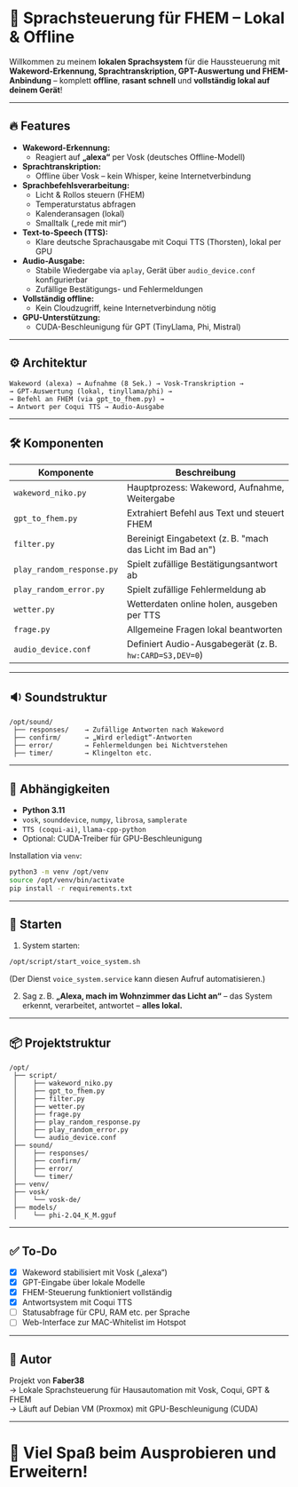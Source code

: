 
# 📢 Sprachsteuerung für FHEM – Lokal & Offline

Willkommen zu meinem **lokalen Sprachsystem** für die Haussteuerung mit **Wakeword-Erkennung, Sprachtranskription, GPT-Auswertung und FHEM-Anbindung** – komplett **offline**, **rasant schnell** und **vollständig lokal auf deinem Gerät**!

---

## 🔥 Features

- **Wakeword-Erkennung:**  
  - Reagiert auf **„alexa“** per Vosk (deutsches Offline-Modell)
- **Sprachtranskription:**  
  - Offline über Vosk – kein Whisper, keine Internetverbindung
- **Sprachbefehlsverarbeitung:**  
  - Licht & Rollos steuern (FHEM)
  - Temperaturstatus abfragen
  - Kalenderansagen (lokal)
  - Smalltalk („rede mit mir“)
- **Text-to-Speech (TTS):**  
  - Klare deutsche Sprachausgabe mit Coqui TTS (Thorsten), lokal per GPU
- **Audio-Ausgabe:**  
  - Stabile Wiedergabe via `aplay`, Gerät über `audio_device.conf` konfigurierbar
  - Zufällige Bestätigungs- und Fehlermeldungen
- **Vollständig offline:**  
  - Kein Cloudzugriff, keine Internetverbindung nötig
- **GPU-Unterstützung:**  
  - CUDA-Beschleunigung für GPT (TinyLlama, Phi, Mistral)

---

## ⚙️ Architektur

```text
Wakeword (alexa) → Aufnahme (8 Sek.) → Vosk-Transkription → 
→ GPT-Auswertung (lokal, tinyllama/phi) → 
→ Befehl an FHEM (via gpt_to_fhem.py) → 
→ Antwort per Coqui TTS → Audio-Ausgabe
```

---

## 🛠️ Komponenten

| Komponente              | Beschreibung |
|-------------------------|--------------|
| `wakeword_niko.py`      | Hauptprozess: Wakeword, Aufnahme, Weitergabe |
| `gpt_to_fhem.py`        | Extrahiert Befehl aus Text und steuert FHEM |
| `filter.py`             | Bereinigt Eingabetext (z. B. "mach das Licht im Bad an") |
| `play_random_response.py` | Spielt zufällige Bestätigungsantwort ab |
| `play_random_error.py`    | Spielt zufällige Fehlermeldung ab |
| `wetter.py`             | Wetterdaten online holen, ausgeben per TTS |
| `frage.py`              | Allgemeine Fragen lokal beantworten |
| `audio_device.conf`     | Definiert Audio-Ausgabegerät (z. B. `hw:CARD=S3,DEV=0`) |

---

## 🔉 Soundstruktur

```text
/opt/sound/
 ├── responses/    → Zufällige Antworten nach Wakeword
 ├── confirm/      → „Wird erledigt“-Antworten
 ├── error/        → Fehlermeldungen bei Nichtverstehen
 ├── timer/        → Klingelton etc.
```

---

## 🧰 Abhängigkeiten

- **Python 3.11**
- `vosk`, `sounddevice`, `numpy`, `librosa`, `samplerate`
- `TTS (coqui-ai)`, `llama-cpp-python`
- Optional: CUDA-Treiber für GPU-Beschleunigung

Installation via `venv`:

```bash
python3 -m venv /opt/venv
source /opt/venv/bin/activate
pip install -r requirements.txt
```

---

## 🏁 Starten

1. System starten:

```bash
/opt/script/start_voice_system.sh
```

(Der Dienst `voice_system.service` kann diesen Aufruf automatisieren.)

2. Sag z. B. **„Alexa, mach im Wohnzimmer das Licht an“** – das System erkennt, verarbeitet, antwortet – **alles lokal.**

---

## 📦 Projektstruktur

```text
/opt/
 ├── script/
 │    ├── wakeword_niko.py
 │    ├── gpt_to_fhem.py
 │    ├── filter.py
 │    ├── wetter.py
 │    ├── frage.py
 │    ├── play_random_response.py
 │    ├── play_random_error.py
 │    └── audio_device.conf
 ├── sound/
 │    ├── responses/
 │    ├── confirm/
 │    ├── error/
 │    └── timer/
 ├── venv/
 ├── vosk/
 │    └── vosk-de/
 ├── models/
 │    └── phi-2.Q4_K_M.gguf
```

---

## ✅ To-Do

- [x] Wakeword stabilisiert mit Vosk („alexa“)
- [x] GPT-Eingabe über lokale Modelle
- [x] FHEM-Steuerung funktioniert vollständig
- [x] Antwortsystem mit Coqui TTS
- [ ] Statusabfrage für CPU, RAM etc. per Sprache
- [ ] Web-Interface zur MAC-Whitelist im Hotspot

---

## 👤 Autor

Projekt von **Faber38**  
→ Lokale Sprachsteuerung für Hausautomation mit Vosk, Coqui, GPT & FHEM  
→ Läuft auf Debian VM (Proxmox) mit GPU-Beschleunigung (CUDA)

---

# 🚀 Viel Spaß beim Ausprobieren und Erweitern!
